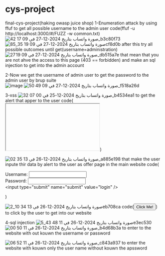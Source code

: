 # cys-project
final-cys-project(haking owasp juice shop)
1-Enumeration attack 
by using ffuf to get all possible username to the admin user
code(ffuf -u http://localhost:3000/#/FUZZ -w common.txt)
![صورة واتساب بتاريخ 2024-12-27 في 09 17 42_b3c80f73](https://github.com/user-attachments/assets/769cfad7-0597-4fe5-a5b7-56afed5a6107)
![صورة واتساب بتاريخ 2024-12-27 في 09 19 35_85cf8d0b](https://github.com/user-attachments/assets/73bf941f-3e82-45b2-95c1-241c6d2e0b62)
after this try all possible outcomes until get(username=administration)
![صورة واتساب بتاريخ 2024-12-27 في 09 19 27_db515a7e](https://github.com/user-attachments/assets/8024f37b-91af-4aa6-9ef1-705d0e12d5e3)
that mean that you are not ahve the access to this page (403 == forbidden)
and make an sql injection to get into the admin account 

2-Now we get the username of admin user 
to get the password to the admin user by brup suite  
![image](https://github.com/user-attachments/assets/bca858b3-fabc-4784-8810-21a24ac21c78)
![صورة واتساب بتاريخ 2024-12-27 في 09 49 50_f518a26d](https://github.com/user-attachments/assets/eecec138-a7e1-4bda-b898-044c97863633)




3-xss
![صورة واتساب بتاريخ 2024-12-25 في 00 07 32_b4534ea1](https://github.com/user-attachments/assets/ff430cb2-8e5d-4d01-ac4d-3e22f8b82b57)
to get the alert that apper to the user code(<iframe src="javascript:alert('xss')">)

![صورة واتساب بتاريخ 2024-12-26 في 13 31 59_13e05476](https://github.com/user-attachments/assets/18cc37a4-40e3-4401-b524-7027f6db3935)
to apper our website in the web that get the user to our website
code(<iframe src="https://alexu.mans.edu.eg/static/index.html"></iframe>)

![صورة واتساب بتاريخ 2024-12-26 في 13 35 02_a885e198](https://github.com/user-attachments/assets/821520a4-5831-401b-a4e5-5312838f6202)
that make the user inpute thir data by alert to the user as offer page in the main website
code(<form method="GET">Username: <input type="text" name="username" value="" /> <br 
/>Password: <input type="password" name="passwd" value="" /> <br /><input 
type="submit" name="submit" value="login" /></form>)

![صورة واتساب بتاريخ 2024-12-26 في 13 34 10_2eb708ca](https://github.com/user-attachments/assets/b6b3a720-b4ba-4507-9baa-35cc3259485c)
code(<button type="button">Click Me!</button>) to click by the user to get into our website

4-sql injection 
![صورة واتساب بتاريخ 2024-12-26 في 11 48 43_5e3ec530](https://github.com/user-attachments/assets/d172beed-6407-4144-b688-7d8d324199b4)
![صورة واتساب بتاريخ 2024-12-26 في 11 50 00_b4d68b3a](https://github.com/user-attachments/assets/6e781a8e-213a-4967-8238-26b995eafe04)
to enter to the website with out kouwn the username or password

![صورة واتساب بتاريخ 2024-12-26 في 11 52 06_c843a937](https://github.com/user-attachments/assets/ca0c415f-60b0-48d9-8ce0-29ab1da213a1)
to enter the website with kouwn only the user name without kouwn the apssword










